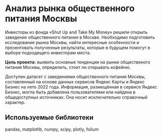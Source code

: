 # Анализ рынка общественного питания Москвы

Инвесторы из фонда «Shut Up and Take My Money» решили открыть заведение общественного питания в Москве. 
Необходимо подготовить исследование рынка Москвы, найти интересные особенности и презентовать полученные результаты, которые в будущем помогут в выборе подходящего инвесторам места.

**Цель проекта:** выявить основные тенденции на рынке общественого питания Москвы, определить, стоит ли открывать кофейню.

Доступен датасет с заведениями общественного питания Москвы, составленный на основе данных сервисов Яндекс Карты и Яндекс Бизнес на лето 2022 года. Информация, размещённая в сервисе Яндекс Бизнес, могла быть добавлена пользователями или найдена в общедоступных источниках. Она носит исключительно справочный характер.

## Используемые библиотеки

pandas, matplotlib, numpy, scipy, plotly, folium
